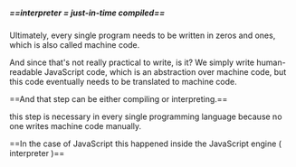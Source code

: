 ##### ==interpreter = just-in-time compiled==


Ultimately, every single program needs to be written in zeros and ones, which is also called machine code.

And since that's not really practical to write, is it? We simply write human-readable JavaScript code, which is an abstraction over machine code, but this code eventually needs to be translated to machine code.

==And that step can be either compiling or interpreting.==

this step is necessary in every single programming language because no one writes machine code manually.

==In the case of JavaScript this happened inside the JavaScript engine ( interpreter )==

